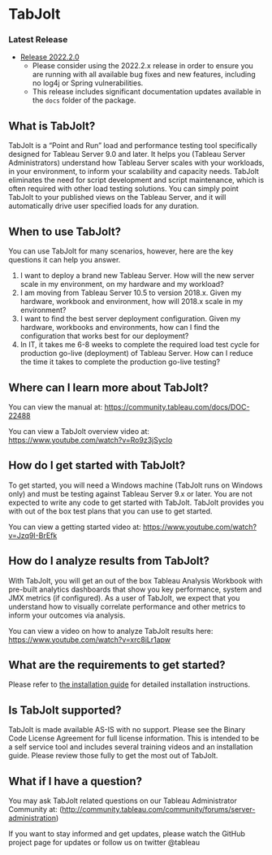 # TabJolt #
### Latest Release ###
* [Release 2022.2.0](https://github.com/tableau/tabjolt/releases/tag/v2022.2.0)
  * Please consider using the 2022.2.x release in order to ensure you are running with all available bug fixes and new features, including no log4j or Spring vulnerabilities.
  * This release includes significant documentation updates available in the `docs` folder of the package.

## What is TabJolt?

TabJolt is a “Point and Run” load and performance testing tool specifically designed for Tableau Server 9.0 and later. It helps you (Tableau Server Administrators) understand how Tableau Server scales with your workloads, in your environment, to inform your scalability and capacity needs. TabJolt eliminates the need for script development and script maintenance, which is often required with other load testing solutions. You can simply point TabJolt to your published views on the Tableau Server, and it will automatically drive user specified loads for any duration.

## When to use TabJolt?

You can use TabJolt for many scenarios, however, here are the key questions it can help you answer.

1. I want to deploy a brand new Tableau Server. How will the new server scale in my environment, on my hardware and my workload?
2. I am moving from Tableau Server 10.5 to version 2018.x. Given my hardware, workbook and environment, how will 2018.x scale in my environment?
3. I want to find the best server deployment configuration. Given my hardware, workbooks and environments, how can I find the configuration that works best for our deployment?
4. In IT, it takes me 6-8 weeks to complete the required load test cycle for production go-live (deployment) of Tableau Server. How can I reduce the time it takes to complete the production go-live testing?

## Where can I learn more about TabJolt?

You can view the manual at: https://community.tableau.com/docs/DOC-22488

You can view a TabJolt overview video at: https://www.youtube.com/watch?v=Ro9z3jSycIo

## How do I get started with TabJolt?

To get started, you will need a Windows machine (TabJolt runs on Windows only) and must be testing against Tableau Server 9.x or later. You are not expected to write any code to get started with TabJolt. TabJolt provides you with out of the box test plans that you can use to get started.

You can view a getting started video at: https://www.youtube.com/watch?v=Jzq9I-BrEfk

## How do I analyze results from TabJolt?

With TabJolt, you will get an out of the box Tableau Analysis Workbook with pre-built analytics dashboards that show you key performance, system and JMX metrics (if configured). As a user of TabJolt, we expect that you understand how to visually correlate performance and other metrics to inform your outcomes via analysis.

You can view a video on how to analyze TabJolt results here: https://www.youtube.com/watch?v=xrc8iLr1apw


## What are the requirements to get started?

Please refer to [the installation guide](https://github.com/tableau/tabjolt/blob/TabjoltForTableauServer9/TabJolt%20Installation%20Guide.pdf) for detailed installation instructions.

## Is TabJolt supported?

TabJolt is made available AS-IS with no support. Please see the Binary Code License Agreement for full license information. This is intended to be a self service tool and includes several training videos and an installation guide. Please review those fully to get the most out of TabJolt.

## What if I have a question?

You may ask TabJolt related questions on our Tableau Administrator Community at: (http://community.tableau.com/community/forums/server-administration)


If you want to stay informed and get updates, please watch the GitHub project page for updates or follow us on twitter @tableau
